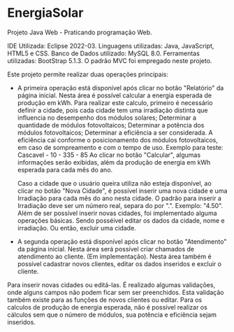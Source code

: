 # EnergiaSolar
Projeto Java Web - Praticando programação Web.

IDE Utilizada: Eclipse 2022-03.
Linguagens utilizadas: Java, JavaScript, HTML5 e CSS.
Banco de Dados utilizado: MySQL 8.0.
Ferramentas utilizadas: BootStrap 5.1.3.
O padrão MVC foi empregado neste projeto.

Este projeto permite realizar duas operações principais:
- A primeira operação está disponível após clicar no botão "Relatório" da página inicial. Nesta área é possível calcular a energia esperada de produção em kWh. 
    Para realizar este calculo, primeiro é necessário definir a cidade, pois cada cidade tem uma irradiação distinta que influencia no desempenho dos módulos solares;
    Determinar a quantidade de módulos fotovoltaicos;
    Determinar a potência dos módulos fotovoltaicos;
    Determinar a eficiência a ser considerada. A eficiência cai conforme o posicionamento dos módulos fotovoltaicos, em caso de sompreamento e com o tempo de uso.
    Exemplo para teste: Cascavel - 10 - 335 - 85
    Ao clicar no botão "Calcular", algumas informações serão exibidas, além da produção de energia em kWh esperada para cada mês do ano.
    
    Caso a cidade que o usuário queira utiliza não esteja disponível, ao clicar no botão "Nova Cidade", é possível inserir uma nova cidade e uma Irradiação para cada mês do ano nesta cidade. O padrão para inserir a Irradiação deve ser um número real, separa do por ".". Exemplo: "4.50".
    Além de ser possível inserir novas cidades, foi implementado alguma operações básicas. Sendo posséivel editar os dados da cidade, nome e irradiação. Ou então, excluir uma cidade.
    
- A segunda operação está disponível após clicar no botâo "Atendimento" da página inicial. Nesta área será possível criar chamados de atendimento ao cliente. (Em implementação).
    Nesta área também é possível cadastrar novos clientes, editar os dados inseridos e excluir o cliente.
 
Para inserir novas cidades ou editá-las. É realizado algumas validações, onde alguns campos não podem ficar sem ser preenchidos. Esta validação também existe para as funções de novos clientes ou editar. Para os calculos de produção de energia esperada, não é possível realizar os cálculos sem que o número de módulos, sua potência e eficiência sejam inseridos.
